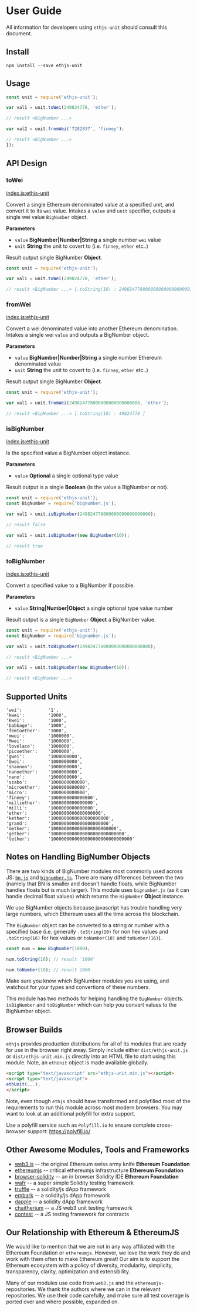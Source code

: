 # User Guide

All information for developers using `ethjs-unit` should consult this document.

## Install

```
npm install --save ethjs-unit
```

## Usage

```js
const unit = require('ethjs-unit');

var val1 = unit.toWei(249824778, 'ether');

// result <BigNumber ...>

var val2 = unit.fromWei('7282837', 'finney');

// result <BigNumber ...>
});
```

## API Design

### toWei

[index.js:ethjs-unit](../../../blob/master/src/index.js "Source code on GitHub")

Convert a single Ethereum denominated value at a specified unit, and convert it to its `wei` value. Intakes a `value` and `unit` specifier, outputs a single wei value `BigNumber` object.

**Parameters**

-   `value` **BigNumber|Number|String** a single number `wei` value
-   `unit` **String** the unit to covert to (i.e. `finney`, `ether` etc..)

Result output single BigNumber **Object**.

```js
const unit = require('ethjs-unit');

var val1 = unit.toWei(249824778, 'ether');

// result <BigNumber ...> [.toString(10) : 249824778000000000000000000]
```

### fromWei

[index.js:ethjs-unit](../../../blob/master/src/index.js "Source code on GitHub")

Convert a wei denominated value into another Ethereum denomination. Intakes a single wei `value` and outputs a BigNumber object.

**Parameters**

-   `value` **BigNumber|Number|String** a single number Ethereum denominated value
-   `unit` **String** the unit to covert to (i.e. `finney`, `ether` etc..)

Result output single BigNumber **Object**.

```js
const unit = require('ethjs-unit');

var val1 = unit.fromWei(249824778000000000000000000, 'ether');

// result <BigNumber ...> [.toString(10) : 49824778 ]
```

### isBigNumber

[index.js:ethjs-unit](../../../blob/master/src/index.js "Source code on GitHub")

Is the specified value a BigNumber object instance.

**Parameters**

-   `value` **Optional** a single optional type value

Result output is a single **Boolean** (is the value a BigNumber or not).

```js
const unit = require('ethjs-unit');
const BigNumber = require('bignumber.js');

var val1 = unit.isBigNumber(249824778000000000000000000);

// result false

var val1 = unit.isBigNumber(new BigNumber(10));

// result true
```

### toBigNumber

[index.js:ethjs-unit](../../../blob/master/src/index.js "Source code on GitHub")

Convert a specified value to a BigNumber if possible.

**Parameters**

-   `value` **String|Number|Object** a single optional type value number

Result output is a single `BigNumber` **Object** a BigNumber value.

```js
const unit = require('ethjs-unit');
const BigNumber = require('bignumber.js');

var val1 = unit.toBigNumber(249824778000000000000000000);

// result <BigNumber ...>

var val1 = unit.toBigNumber(new BigNumber(10));

// result <BigNumber ...>
```

## Supported Units

```
'wei':          '1',
'kwei':         '1000',
'Kwei':         '1000',
'babbage':      '1000',
'femtoether':   '1000',
'mwei':         '1000000',
'Mwei':         '1000000',
'lovelace':     '1000000',
'picoether':    '1000000',
'gwei':         '1000000000',
'Gwei':         '1000000000',
'shannon':      '1000000000',
'nanoether':    '1000000000',
'nano':         '1000000000',
'szabo':        '1000000000000',
'microether':   '1000000000000',
'micro':        '1000000000000',
'finney':       '1000000000000000',
'milliether':   '1000000000000000',
'milli':        '1000000000000000',
'ether':        '1000000000000000000',
'kether':       '1000000000000000000000',
'grand':        '1000000000000000000000',
'mether':       '1000000000000000000000000',
'gether':       '1000000000000000000000000000',
'tether':       '1000000000000000000000000000000'
```

## Notes on Handling BigNumber Objects

There are two kinds of BigNumber modules most commonly used across JS:  [`bn.js`](https://github.com/indutny/bn.js/) and [`bignumber.js`](https://github.com/MikeMcl/bignumber.js/). There are many differences between the two (namely that BN is smaller and doesn't handle floats, while BigNumber handles floats but is much larger). This module uses `bignumber.js` (as it can handle decimal float values) which returns the `BigNumber` **Object** instance.

We use BigNumber objects because javascript has trouble handling very large numbers, which Ethereum uses all the time across the blockchain.

The `BigNumber` object can be converted to a string or number with a specified base (i.e. generally `.toString(10)` for non hex values and `.toString(16)` for hex values or `toNumber(10)` and `toNumber(16)`).

```js
const num = new BigNumber(1000);

num.toString(10); // result '1000'

num.toNumber(10); // result 1000
```

Make sure you know which BigNumber modules you are using, and watchout for your types and convertions of these numbers.

This module has two methods for helping handling the `BigNumber` objects. `isBigNumber` and `toBigNumber` which can help you convert values to the BigNumber object.


## Browser Builds

`ethjs` provides production distributions for all of its modules that are ready for use in the browser right away. Simply include either `dist/ethjs-unit.js` or `dist/ethjs-unit.min.js` directly into an HTML file to start using this module. Note, an `ethUnit` object is made available globally.

```html
<script type="text/javascript" src="ethjs-unit.min.js"></script>
<script type="text/javascript">
ethUnit(...);
</script>
```

Note, even though `ethjs` should have transformed and polyfilled most of the requirements to run this module across most modern browsers. You may want to look at an additional polyfill for extra support.

Use a polyfill service such as `Polyfill.io` to ensure complete cross-browser support:
https://polyfill.io/

## Other Awesome Modules, Tools and Frameworks

 - [web3.js](https://github.com/ethereum/web3.js) -- the original Ethereum swiss army knife **Ethereum Foundation**
 - [ethereumjs](https://github.com/ethereumjs) -- critical ethereumjs infrastructure **Ethereum Foundation**
 - [browser-solidity](https://ethereum.github.io/browser-solidity) -- an in browser Solidity IDE **Ethereum Foundation**
 - [wafr](https://github.com/silentcicero/wafr) -- a super simple Solidity testing framework
 - [truffle](https://github.com/ConsenSys/truffle) -- a solidity/js dApp framework
 - [embark](https://github.com/iurimatias/embark-framework) -- a solidity/js dApp framework
 - [dapple](https://github.com/nexusdev/dapple) -- a solidity dApp framework
 - [chaitherium](https://github.com/SafeMarket/chaithereum) -- a JS web3 unit testing framework
 - [contest](https://github.com/DigixGlobal/contest) -- a JS testing framework for contracts

## Our Relationship with Ethereum & EthereumJS

 We would like to mention that we are not in any way affiliated with the Ethereum Foundation or `ethereumjs`. However, we love the work they do and work with them often to make Ethereum great! Our aim is to support the Ethereum ecosystem with a policy of diversity, modularity, simplicity, transparency, clarity, optimization and extensibility.

 Many of our modules use code from `web3.js` and the `ethereumjs-` repositories. We thank the authors where we can in the relevant repositories. We use their code carefully, and make sure all test coverage is ported over and where possible, expanded on.

